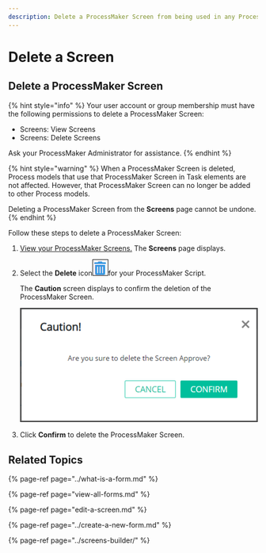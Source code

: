 ```yaml
---
description: Delete a ProcessMaker Screen from being used in any Process.
---
```


# Delete a Screen

## Delete a ProcessMaker Screen

{% hint style="info" %}
Your user account or group membership must have the following permissions to delete a ProcessMaker Screen:

* Screens: View Screens
* Screens: Delete Screens

Ask your ProcessMaker Administrator for assistance.
{% endhint %}

{% hint style="warning" %}
When a ProcessMaker Screen is deleted, Process models that use that ProcessMaker Screen in Task elements are not affected. However, that ProcessMaker Screen can no longer be added to other Process models.

Deleting a ProcessMaker Screen from the **Screens** page cannot be undone.
{% endhint %}

Follow these steps to delete a ProcessMaker Screen:

1. [View your ProcessMaker Screens.](view-all-forms.md) The **Screens** page displays.
2. Select the **Delete** icon![](../../../.gitbook/assets/trash-icon-process-modeler-processes.png)for your ProcessMaker Script.

    The **Caution** screen displays to confirm the deletion of the ProcessMaker Screen.

   ![](../../../.gitbook/assets/caution-screen-removal-screen-processes.png)

3. Click **Confirm** to delete the ProcessMaker Screen.

## Related Topics

{% page-ref page="../what-is-a-form.md" %}

{% page-ref page="view-all-forms.md" %}

{% page-ref page="edit-a-screen.md" %}

{% page-ref page="../create-a-new-form.md" %}

{% page-ref page="../screens-builder/" %}

